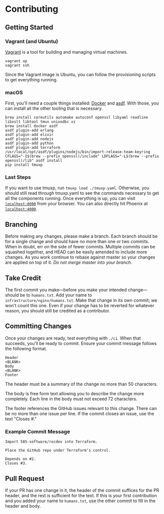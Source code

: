 # Contributing

## Getting Started

### Vagrant (and Ubuntu)

[Vagrant][vagrant] is a tool for building and managing virtual machines.

```
vagrant up
vagrant ssh
```

Since the Vagrant image is Ubuntu, you can follow the provisioning scripts to get everything running.

### macOS

First, you'll need a couple things installed: [Docker][docker] and [asdf][asdf].
With those, you can install all the other tooling that is necessary.

```
brew install coreutils automake autoconf openssl libyaml readline libxslt libtool tmux unixodbc xz
brew install docker asdf
asdf plugin-add erlang
asdf plugin-add elixir
asdf plugin-add nodejs
asdf plugin-add python
asdf plugin-add terraform
/usr/local/opt/asdf/plugins/nodejs/bin/import-release-team-keyring
CFLAGS="-I$(brew --prefix openssl)/include" LDFLAGS="-L$(brew --prefix openssl)/lib" asdf install
pip install tmuxp
```

### Last Steps

If you want to use tmuxp, run `tmuxp load ./tmuxp.yaml`.
Otherwise, you should still read through tmuxp.yaml to see the commands necessary to get all the components running.
Once everything is up, you can visit [`localhost:8000`](http://localhost:8000) from your browser.
You can also directly hit Phoenix at [`localhost:4000`](http://localhost:4000).

## Branching

Before making any changes, please make a branch.
Each branch should be for a single change and should have no more than one or two commits.
When in doubt, err on the side of fewer commits.
Multiple commits can be squashed together, and HEAD can be easily amended to include more changes.
As you work continue to rebase against master so your changes are applied on top of it.
*Do not merge master into your branch.*

## Take Credit

The first commit you make—before you make your intended change—should be to `humans.txt`.
Add your name to `infrastructure/nginx/humans.txt`.
Make that change in its own commit; we won't count this one.
Even if your change has to be reverted for whatever reason, you should still be credited as a contributor.

## Committing Changes

Once your changes are ready, test everything with `./ci`.
When that succeeds, you'll be ready to commit.
Ensure your commit message follows the following format.

```
Header
<BLANK>
Body
<BLANK>
Footer
```

The header must be a summary of the change no more than 50 characters.

The body is free form text allowing you to describe the change more completely.
Each line in the body must not exceed 72 characters.

The footer references the GitHub issues relevant to this change.
There can be no more than one issue per line.
If the commit closes an issue, use the text "Closes #<issue-number>."

### Example Commit Message

```
Import 585-software/rocdev into Terraform.

Place the GitHub repo under Terraform's control.

Depends on #2.
Closes #3.
```

## Pull Request

If your PR has one change in it, the header of the commit suffices for the PR header, and
the rest is sufficient for the text.
If this is your first contribution and you added your name to `humans.txt`, use the other commit to fill in the header and body.

[vagrant]: https://www.vagrantup.com/
[docker]: https://www.docker.com/
[asdf]: https://github.com/asdf-vm/asdf
[tmux]: https://github.com/tmux/tmux/wiki
[tmuxp]: https://tmuxp.git-pull.com/en/latest/
